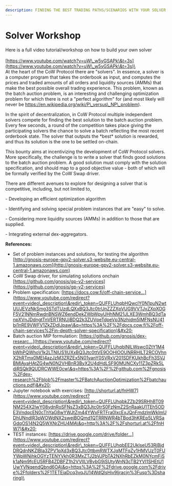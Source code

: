 ```yaml
---
description: FINDING THE BEST TRADING PATHS/SCENARIOS WITH YOUR SOLVER
---
```


# Solver Workshop

Here is a full video tutorial/workshop on how to build your own solver\
\
[https://www.youtube.com/watch?v=uW\_w5yGSAPk\&t=3s](https://www.youtube.com/watch?v=uW\_w5yGSAPk\&t=3s)\
\
At the heart of the CoW Protocol there are "solvers". In essence, a solver is a computer program that takes the orderbook as input, and computes the prices and traded amounts of all orders and liquidity sources (AMMs) that make the best possible overall trading experience. This problem, known as the batch auction problem, is an interesting and challenging optimization problem for which there is not a "perfect algorithm" for (and most likely will never be https://en.wikipedia.org/wiki/P\_versus\_NP\_problem).

In the spirit of decentralization, in CoW Protocol multiple independent solvers compete for finding the best solution to the batch auction problem. Every few seconds, a round of the competition takes place giving the participating solvers the chance to solve a batch reflecting the most recent orderbook state. The solver that outputs the \*best\* solution is rewarded, and thus its solution is the one to be settled on-chain.

This bounty aims at incentivizing the development of CoW Protocol solvers. More specifically, the challenge is to write a solver that finds good solutions to the batch auction problem. A good solution must comply with the solution specification, and should map to a good objective value - both of which will be formally verified by the CoW Swap driver.

There are different avenues to explore for designing a solver that is competitive, including, but not limited to,

\- Developing an efficient optimization algorithm

\- Identifying and solving special problem instances that are "easy" to solve.

\- Considering more liquidity sources (AMMs) in addition to those that are supplied.

\- Integrating external dex-aggregators.

**References:**

* Set of problem instances and solutions, for testing the algorithm [http://gnosis-europe-gpv2-solver.s3-website.eu-central-1.amazonaws.com](http://gnosis-europe-gpv2-solver.s3-website.eu-central-1.amazonaws.com)
* CoW Swap driver, for simulating solutions onchain [https://github.com/gnosis/gp-v2-services](https://github.com/gnosis/gp-v2-services)
* Problem specification: [https://docs.cow.fi/off-chain-service...](https://www.youtube.com/redirect?event=video\_description\&redir\_token=QUFFLUhqbHQwclY0N1puN2wtUUJEVzNkSmg3STdTUzdLQXxBQ3Jtc0trUnZZZXpVUG9VVTJvZXpXOGF5V21NNmRwdnBNSWZ6endDekZWbWpyUHhNM21JLXE3WmhBQ3dTanpXVnJDdngtTnVERTRNUjBDQ2k3ZUVpeTdpeVp3Nzhidm5lMFNsNU41bi1nRE9VWFV1ZkZDdlJpaw\&q=https%3A%2F%2Fdocs.cow.fi%2Foff-chain-services%2Fin-depth-solver-specification)&#x20;
* Batch auction MIP formulation: [https://github.com/gnosis/dex-researc...](https://www.youtube.com/redirect?event=video\_description\&redir\_token=QUFFLUhqblNILWswc0ZtY1M4bWhPQWhoV1k2LTNlUS1lUXxBQ3Jtc0ttVE9OOHlOOUNRRHlLT2RCOVhnX2hRTmx0MEI4azJzM3ZRZEx5N01yanY0SVRxV201SDFKUkhBcFh3SVJBMlAyaHAtZG4wN0N2VHBnR3ByX2U4dHdLSF90MUNCXy11Z3pZRk5LdjRSQk9QUDRCWWE0cw\&q=https%3A%2F%2Fgithub.com%2Fgnosis%2Fdex-research%2Fblob%2Fmaster%2FBatchAuctionOptimization%2Fbatchauctions.pdf)&#x20;
* Jupyter notebook with exercises: [http://shorturl.at/fnHW7](https://www.youtube.com/redirect?event=video\_description\&redir\_token=QUFFLUhqbkZZb29SRHhBT09NM254X2IwY08ydnRoSFNsZ3xBQ3Jtc0trS0FzNmZ2SnRaakU1TEh5ODE3VndqcEN0cThYaG8wYWJtZm44YWxFRTFra0lxcExJQnFmdzlmWklmUDhUNndIR3pWOWdNX2swejBOQmd1QTRRNWR4bTBod3hKREp5LVRSaGdqOS14N2Q5WXNrZHU4MA\&q=http%3A%2F%2Fshorturl.at%2FfnHW7)&#x20;
* TEST instances: [https://drive.google.com/drive/folder...](https://www.youtube.com/redirect?event=video\_description\&redir\_token=QUFFLUhqbEE2UklseU53RjBjdDRQdnNKZlBla3ZPV1pXd3xBQ3Jtc0ttbmRWTXJqMTFqZy1HMVUzT0FUYWpWNjhkOGYzTENYVkh0R3MxZTJ2bVJPbTA2NXhRbEZkM0NYcmFiSk1aNm9fcEU5RFB4ZDBFZ1h2VVlILVBvbG9iSUtyWnN3cTB2YVI1SHEtU1UwYVNqendQbnd6OA\&q=https%3A%2F%2Fdrive.google.com%2Fdrive%2Ffolders%2F1TETEiaDcq3vqJU14WdQlsHiv9ljracjn%3Fusp%3Dsharing)\
